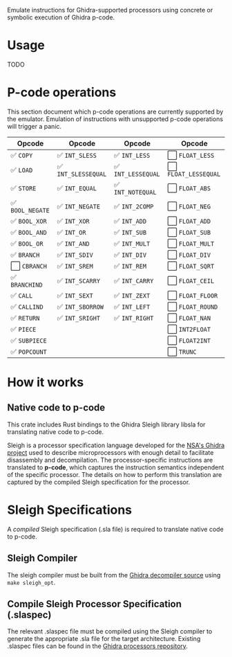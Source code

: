 Emulate instructions for Ghidra-supported processors using concrete or symbolic execution of Ghidra p-code.

# Usage

TODO

# P-code operations

This section document which p-code operations are currently supported by the emulator. Emulation of instructions with unsupported p-code operations will trigger a panic.

| Opcode                             | Opcode                                | Opcode                             | Opcode                                 |
| ---------------------------------- | ------------------------------------- | -----------------------------------| -------------------------------------  |
| :white_check_mark:   `COPY`        | :white_check_mark: `INT_SLESS`      | :white_check_mark: `INT_LESS`      | :white_large_square: `FLOAT_LESS`      |
| :white_check_mark:   `LOAD`        | :white_check_mark: `INT_SLESSEQUAL` | :white_check_mark: `INT_LESSEQUAL` | :white_large_square: `FLOAT_LESSEQUAL` |
| :white_check_mark:   `STORE`       | :white_check_mark: `INT_EQUAL`      | :white_check_mark: `INT_NOTEQUAL`  | :white_large_square: `FLOAT_ABS`       |
| :white_check_mark:   `BOOL_NEGATE` | :white_check_mark: `INT_NEGATE`     | :white_check_mark: `INT_2COMP`     | :white_large_square: `FLOAT_NEG`       |
| :white_check_mark:   `BOOL_XOR`    | :white_check_mark: `INT_XOR`        | :white_check_mark: `INT_ADD`       | :white_large_square: `FLOAT_ADD`       |
| :white_check_mark:   `BOOL_AND`    | :white_check_mark: `INT_OR`         | :white_check_mark: `INT_SUB`       | :white_large_square: `FLOAT_SUB`       |
| :white_check_mark:   `BOOL_OR`     | :white_check_mark: `INT_AND`        | :white_check_mark: `INT_MULT`      | :white_large_square: `FLOAT_MULT`      |
| :white_check_mark:   `BRANCH`      | :white_check_mark: `INT_SDIV`       | :white_check_mark: `INT_DIV`       | :white_large_square: `FLOAT_DIV`       |
| :white_large_square: `CBRANCH`     | :white_check_mark: `INT_SREM`       | :white_check_mark: `INT_REM`       | :white_large_square: `FLOAT_SQRT`      |
| :white_check_mark:   `BRANCHIND`   | :white_check_mark: `INT_SCARRY`     | :white_check_mark: `INT_CARRY`     | :white_large_square: `FLOAT_CEIL`      |
| :white_check_mark:   `CALL`        | :white_check_mark: `INT_SEXT`       | :white_check_mark: `INT_ZEXT`      | :white_large_square: `FLOAT_FLOOR`     |
| :white_check_mark:   `CALLIND`     | :white_check_mark: `INT_SBORROW`    | :white_check_mark: `INT_LEFT`      | :white_large_square: `FLOAT_ROUND`     |
| :white_check_mark:   `RETURN`      | :white_check_mark: `INT_SRIGHT`     | :white_check_mark: `INT_RIGHT`     | :white_large_square: `FLOAT_NAN`       |
| :white_check_mark:   `PIECE`       |                                     |                                    | :white_large_square: `INT2FLOAT`       |
| :white_check_mark:   `SUBPIECE`    |                                     |                                    | :white_large_square: `FLOAT2INT`       |
| :white_check_mark:   `POPCOUNT`    |                                     |                                    | :white_large_square: `TRUNC`           |

# How it works

## Native code to p-code

This crate includes Rust bindings to the Ghidra Sleigh library libsla for translating native code to p-code.

Sleigh is a processor specification language developed for the [NSA's Ghidra project](https://github.com/NationalSecurityAgency/ghidra) used to describe microprocessors with enough detail to facilitate disassembly and decompilation. The processor-specific instructions are translated to **p-code**, which captures the instruction semantics independent of the specific processor. The details on how to perform this translation are captured by the compiled Sleigh specification for the processor.

# Sleigh Specifications

A _compiled_ Sleigh specification (.sla file) is required to translate native code to p-code.

## Sleigh Compiler

The sleigh compiler must be built from the [Ghidra decompiler source](https://github.com/NationalSecurityAgency/ghidra/blob/stable/Ghidra/Features/Decompiler/src/decompile/cpp) using `make sleigh_opt`.

## Compile Sleigh Processor Specification (.slaspec)

The relevant .slaspec file must be compiled using the Sleigh compiler to generate the appropriate .sla file for the target architecture. Existing .slaspec files can be found in the [Ghidra processors repository](https://github.com/NationalSecurityAgency/ghidra/tree/stable/Ghidra/Processors).
